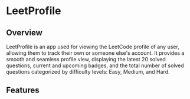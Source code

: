 # LeetProfile
 
## Overview
LeetProfile is an app used for viewing the LeetCode profile of any user, allowing them to track their own or someone else's account. It provides a smooth and seamless profile view, displaying the latest 20 solved questions, current and upcoming badges, and the total number of solved questions categorized by difficulty levels: Easy, Medium, and Hard.

## Features
